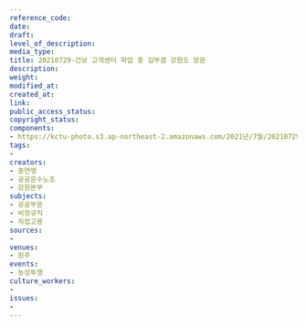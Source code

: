 ```yaml
---
reference_code: 
date: 
draft: 
level_of_description: 
media_type: 
title: 20210729-건보 고객센터 파업 중 김부겸 강원도 방문
description: 
weight: 
modified_at: 
created_at: 
link: 
public_access_status: 
copyright_status: 
components:
- https://kctu-photo.s3.ap-northeast-2.amazonaws.com/2021년/7월/20210729-건보+고객센터+파업+중+김부겸+강원도+방문/photo_2021-07-29_12-21-43.jpg
tags:
- 
creators:
- 총연맹
- 공공운수노조
- 강원본부
subjects:
- 공공부문
- 비정규직
- 직접고용
sources:
- 
venues:
- 원주
events:
- 농성투쟁
culture_workers:
- 
issues:
- 
---
```

